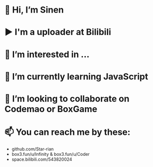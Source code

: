 # 👋 Hi, I’m Sinen
# ▶ I'm a uploader at Bilibili
# 👀 I’m interested in ...
# 🌱 I’m currently learning JavaScript
# 💞️ I’m looking to collaborate on Codemao or BoxGame
# 📫 You can reach me by these:
- github.com/Star-rian
- box3.fun/u/Infinity & box3.fun/u/Coder
- space.bilibili.com/543820024
